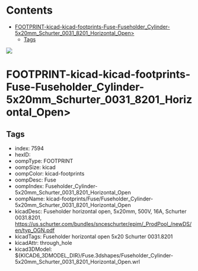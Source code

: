 



Contents
========

* [FOOTPRINT-kicad-kicad-footprints-Fuse-Fuseholder_Cylinder-5x20mm_Schurter_0031_8201_Horizontal_Open>](#footprint-kicad-kicad-footprints-fuse-fuseholder_cylinder-5x20mm_schurter_0031_8201_horizontal_open)
	* [Tags](#tags)
  
![][im]
# FOOTPRINT-kicad-kicad-footprints-Fuse-Fuseholder_Cylinder-5x20mm_Schurter_0031_8201_Horizontal_Open>

## Tags

- index: 7594
- hexID: 
- oompType: FOOTPRINT
- oompSize: kicad
- oompColor: kicad-footprints
- oompDesc: Fuse
- oompIndex: Fuseholder_Cylinder-5x20mm_Schurter_0031_8201_Horizontal_Open
- oompName: kicad-footprints/Fuse/Fuseholder_Cylinder-5x20mm_Schurter_0031_8201_Horizontal_Open
- kicadDesc: Fuseholder horizontal open, 5x20mm, 500V, 16A, Schurter 0031.8201, https://us.schurter.com/bundles/snceschurter/epim/_ProdPool_/newDS/en/typ_OGN.pdf
- kicadTags: Fuseholder horizontal open 5x20 Schurter 0031.8201
- kicadAttr: through_hole
- kicad3DModel: ${KICAD6_3DMODEL_DIR}/Fuse.3dshapes/Fuseholder_Cylinder-5x20mm_Schurter_0031_8201_Horizontal_Open.wrl



[im]: image.png
